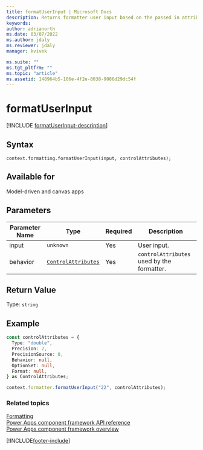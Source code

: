 ```yaml
---
title: formatUserInput | Microsoft Docs
description: Returns formatter user input based on the passed in attribute type. If type is not recognized, returns the input itself.
keywords:
author: adrianorth
ms.date: 03/07/2022
ms.author: jdaly
ms.reviewer: jdaly
manager: kvivek

ms.suite: ""
ms.tgt_pltfrm: ""
ms.topic: "article"
ms.assetid: 148964b5-106e-4f2e-8038-9086d29dc54f
---
```


# formatUserInput

[!INCLUDE [formatUserInput-description](includes/formatuserinput-description.md)]

## Syntax

`context.formatting.formatUserInput(input, controlAttributes);`

## Available for

Model-driven and canvas apps

## Parameters

| Parameter Name | Type   | Required | Description   |
| -------------- | ----------------- | -------- | ---------------- |
| input          | `unknown`  | Yes      | User input. |
| behavior       | [`ControlAttributes`](../Controlattributes.md) | Yes | `controlAttributes`  used by the formatter. |

## Return Value

Type: `string`

## Example

```ts
const controlAttributes = {
  Type: "double",
  Precision: 2,
  PrecisionSource: 0,
  Behavior: null,
  OptionSet: null,
  Format: null,
} as ControlAttributes;

context.formatter.formatUserInput("22", controlAttributes);
```

### Related topics

[Formatting](../formatting.md)<br/>
[Power Apps component framework API reference](../../reference/index.md)<br/>
[Power Apps component framework overview](../../overview.md)

[!INCLUDE[footer-include](../../../../includes/footer-banner.md)]
